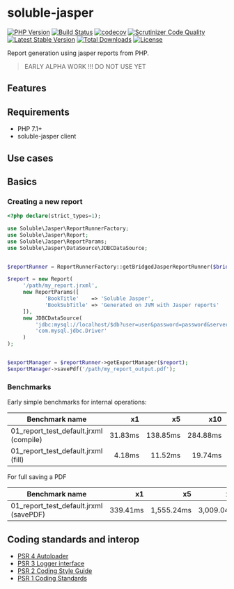 # soluble-jasper  

[![PHP Version](http://img.shields.io/badge/php-7.1+-ff69b4.svg)](https://packagist.org/packages/soluble/jasper)
[![Build Status](https://travis-ci.org/belgattitude/soluble-jasper.svg?branch=master)](https://travis-ci.org/belgattitude/soluble-jasper)
[![codecov](https://codecov.io/gh/belgattitude/soluble-jasper/branch/master/graph/badge.svg)](https://codecov.io/gh/belgattitude/soluble-jasper)
[![Scrutinizer Code Quality](https://scrutinizer-ci.com/g/belgattitude/soluble-jasper/badges/quality-score.png?b=master)](https://scrutinizer-ci.com/g/belgattitude/soluble-jasper/?branch=master)
[![Latest Stable Version](https://poser.pugx.org/soluble/jasper/v/stable.svg)](https://packagist.org/packages/soluble/jasper)
[![Total Downloads](https://poser.pugx.org/soluble/jasper/downloads.png)](https://packagist.org/packages/soluble/jasper)
[![License](https://poser.pugx.org/soluble/jasper/license.png)](https://packagist.org/packages/soluble/jasper)

Report generation using jasper reports from PHP.  

> EARLY ALPHA WORK !!! DO NOT USE YET

## Features


## Requirements

- PHP 7.1+
- soluble-jasper client

## Use cases 

## Basics

### Creating a new report

```php
<?php declare(strict_types=1);

use Soluble\Jasper\ReportRunnerFactory;
use Soluble\Jasper\Report;
use Soluble\Jasper\ReportParams;
use Soluble\Jasper\DataSource\JDBCDataSource;


$reportRunner = ReportRunnerFactory::getBridgedJasperReportRunner($bridgeAdapter);

$report = new Report(
     '/path/my_report.jrxml',
     new ReportParams([
            'BookTitle'    => 'Soluble Jasper',
            'BookSubTitle' => 'Generated on JVM with Jasper reports'
     ]),
     new JDBCDataSource(
         'jdbc:mysql://localhost/$db?user=user&password=password&serverTimezone=UTC',
         'com.mysql.jdbc.Driver'
     )
);


$exportManager = $reportRunner->getExportManager($report);
$exportManager->savePdf('/path/my_report_output.pdf');

```

### Benchmarks

Early simple benchmarks for internal operations:



| Benchmark name |  x1 | x5 | x10 | Average | Memory |
|----| ----:|----:|----:|-------:|----:| 
| 01_report_test_default.jrxml (compile) | 31.83ms| 138.85ms| 284.88ms| 28.47ms| 37.59Kb|
| 01_report_test_default.jrxml (fill) | 4.18ms| 11.52ms| 19.74ms| 2.21ms| 29.04Kb|


For full saving a PDF

| Benchmark name |  x1 | x5 | x10 | Average | Memory |
|----| ----:|----:|----:|-------:|----:| 
| 01_report_test_default.jrxml (savePDF) | 339.41ms| 1,555.24ms| 3,009.04ms| 306.48ms| 0.79Kb|

  
## Coding standards and interop

* [PSR 4 Autoloader](https://github.com/php-fig/fig-standards/blob/master/accepted/PSR-4-autoloader.md)
* [PSR 3 Logger interface](https://github.com/php-fig/fig-standards/blob/master/accepted/PSR-3-logger-interface.md)
* [PSR 2 Coding Style Guide](https://github.com/php-fig/fig-standards/blob/master/accepted/PSR-2-coding-style-guide.md)
* [PSR 1 Coding Standards](https://github.com/php-fig/fig-standards/blob/master/accepted/PSR-1-basic-coding-standard.md)

